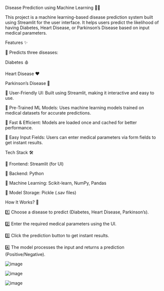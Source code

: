 Disease Prediction using Machine Learning 🏥🤖

This project is a machine learning-based disease prediction system built using Streamlit for the user interface. It helps users predict the likelihood of having Diabetes, Heart Disease, or Parkinson’s Disease based on input medical parameters.

Features ✨

🔹 Predicts three diseases:

Diabetes 🩸

Heart Disease ❤️

Parkinson’s Disease 🧠


🔹 User-Friendly UI: Built using Streamlit, making it interactive and easy to use.

🔹 Pre-Trained ML Models: Uses machine learning models trained on medical datasets for accurate predictions.

🔹 Fast & Efficient: Models are loaded once and cached for better performance.

🔹 Easy Input Fields: Users can enter medical parameters via form fields to get instant results.

Tech Stack 🛠

🔹 Frontend: Streamlit (for UI)

🔹 Backend: Python

🔹 Machine Learning: Scikit-learn, NumPy, Pandas

🔹 Model Storage: Pickle (.sav files)

How It Works? 🏥

1️⃣ Choose a disease to predict (Diabetes, Heart Disease, Parkinson’s).

2️⃣ Enter the required medical parameters using the UI.

3️⃣ Click the prediction button to get instant results.

4️⃣ The model processes the input and returns a prediction (Positive/Negative).


![image](https://github.com/user-attachments/assets/719fd00a-0131-4e63-b939-bc1732bc0fd3)

![image](https://github.com/user-attachments/assets/88329ae7-313c-481e-8701-c8d0d77f49d8)

![image](https://github.com/user-attachments/assets/3c317d0c-b60b-4317-9b0b-978ca2bfbd0b)




